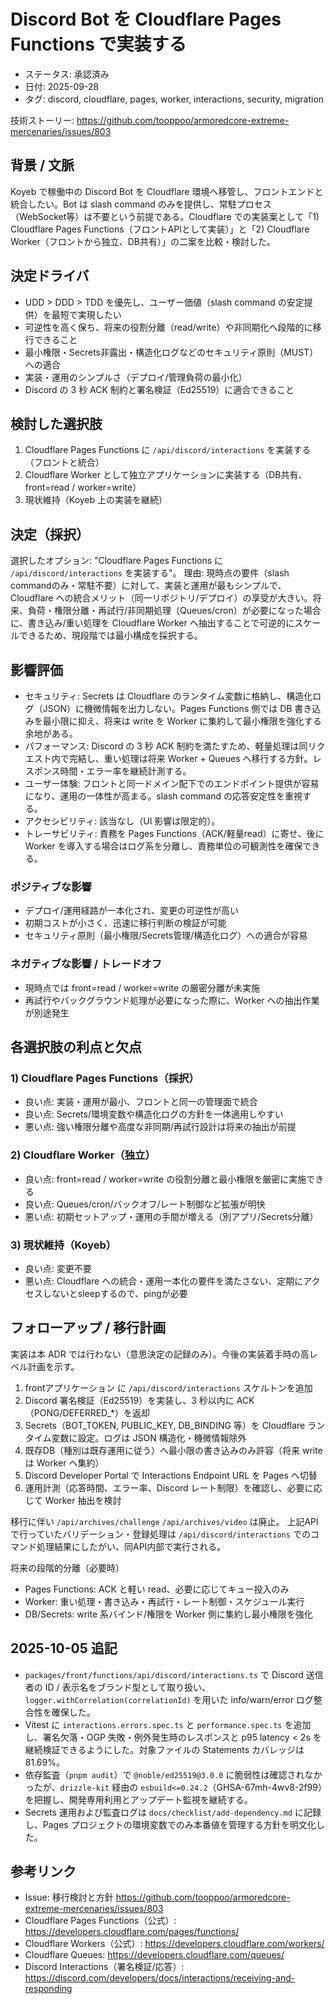 # Discord Bot を Cloudflare Pages Functions で実装する

- ステータス: 承認済み
- 日付: 2025-09-28
- タグ: discord, cloudflare, pages, worker, interactions, security, migration

技術ストーリー: <https://github.com/tooppoo/armoredcore-extreme-mercenaries/issues/803>

## 背景 / 文脈

Koyeb で稼働中の Discord Bot を Cloudflare 環境へ移管し、フロントエンドと統合したい。Bot は slash command のみを提供し、常駐プロセス（WebSocket等）は不要という前提である。Cloudflare での実装案として「1) Cloudflare Pages Functions（フロントAPIとして実装）」と「2) Cloudflare Worker（フロントから独立、DB共有）」の二案を比較・検討した。

## 決定ドライバ

- UDD > DDD > TDD を優先し、ユーザー価値（slash command の安定提供）を最短で実現したい
- 可逆性を高く保ち、将来の役割分離（read/write）や非同期化へ段階的に移行できること
- 最小権限・Secrets非露出・構造化ログなどのセキュリティ原則（MUST）への適合
- 実装・運用のシンプルさ（デプロイ/管理負荷の最小化）
- Discord の 3 秒 ACK 制約と署名検証（Ed25519）に適合できること

## 検討した選択肢

1. Cloudflare Pages Functions に `/api/discord/interactions` を実装する（フロントと統合）
1. Cloudflare Worker として独立アプリケーションに実装する（DB共有、front=read / worker=write）
1. 現状維持（Koyeb 上の実装を継続）

## 決定（採択）

選択したオプション: "Cloudflare Pages Functions に `/api/discord/interactions` を実装する"。
理由: 現時点の要件（slash commandのみ・常駐不要）に対して、実装と運用が最もシンプルで、Cloudflare への統合メリット（同一リポジトリ/デプロイ）の享受が大きい。将来、負荷・権限分離・再試行/非同期処理（Queues/cron）が必要になった場合に、書き込み/重い処理を Cloudflare Worker へ抽出することで可逆的にスケールできるため、現段階では最小構成を採択する。

## 影響評価

- セキュリティ: Secrets は Cloudflare のランタイム変数に格納し、構造化ログ（JSON）に機微情報を出力しない。Pages Functions 側では DB 書き込みを最小限に抑え、将来は write を Worker に集約して最小権限を強化する余地がある。
- パフォーマンス: Discord の 3 秒 ACK 制約を満たすため、軽量処理は同リクエスト内で完結し、重い処理は将来 Worker + Queues へ移行する方針。レスポンス時間・エラー率を継続計測する。
- ユーザー体験: フロントと同一ドメイン配下でのエンドポイント提供が容易になり、運用の一体性が高まる。slash command の応答安定性を重視する。
- アクセシビリティ: 該当なし（UI 影響は限定的）。
- トレーサビリティ: 責務を Pages Functions（ACK/軽量read）に寄せ、後に Worker を導入する場合はログ系を分離し、責務単位の可観測性を確保できる。

### ポジティブな影響

- デプロイ/運用経路が一本化され、変更の可逆性が高い
- 初期コストが小さく、迅速に移行判断の検証が可能
- セキュリティ原則（最小権限/Secrets管理/構造化ログ）への適合が容易

### ネガティブな影響 / トレードオフ

- 現時点では front=read / worker=write の厳密分離が未実施
- 再試行やバックグラウンド処理が必要になった際に、Worker への抽出作業が別途発生

## 各選択肢の利点と欠点

### 1) Cloudflare Pages Functions（採択）

- 良い点: 実装・運用が最小、フロントと同一の管理面で統合
- 良い点: Secrets/環境変数や構造化ログの方針を一体適用しやすい
- 悪い点: 強い権限分離や高度な非同期/再試行設計は将来の抽出が前提

### 2) Cloudflare Worker（独立）

- 良い点: front=read / worker=write の役割分離と最小権限を厳密に実施できる
- 良い点: Queues/cron/バックオフ/レート制御など拡張が明快
- 悪い点: 初期セットアップ・運用の手間が増える（別アプリ/Secrets分離）

### 3) 現状維持（Koyeb）

- 良い点: 変更不要
- 悪い点: Cloudflare への統合・運用一本化の要件を満たさない、定期にアクセスしないとsleepするので、pingが必要

## フォローアップ / 移行計画

実装は本 ADR では行わない（意思決定の記録のみ）。今後の実装着手時の高レベル計画を示す。

1. frontアプリケーション に `/api/discord/interactions` スケルトンを追加
2. Discord 署名検証（Ed25519）を実装し、3 秒以内に ACK（PONG/DEFERRED_*）を返却
3. Secrets（BOT_TOKEN, PUBLIC_KEY, DB_BINDING 等）を Cloudflare ランタイム変数に設定。ログは JSON 構造化・機微情報除外
4. 既存DB（種別は既存運用に従う）へ最小限の書き込みのみ許容（将来 write は Worker へ集約）
5. Discord Developer Portal で Interactions Endpoint URL を Pages へ切替
6. 運用計測（応答時間、エラー率、Discord レート制限）を確認し、必要に応じて Worker 抽出を検討

移行に伴い `/api/archives/challenge` `/api/archives/video` は廃止。
上記APIで行っていたバリデーション・登録処理は `/api/discord/interactions` でのコマンド処理結果にしたがい、同API内部で実行される。

将来の段階的分離（必要時）

- Pages Functions: ACK と軽い read、必要に応じてキュー投入のみ
- Worker: 重い処理・書き込み・再試行・レート制御・スケジュール実行
- DB/Secrets: write 系バインド/権限を Worker 側に集約し最小権限を強化

## 2025-10-05 追記

- `packages/front/functions/api/discord/interactions.ts` で Discord 送信者の ID / 表示名をブランド型として取り扱い、`logger.withCorrelation(correlationId)` を用いた info/warn/error ログ整合性を確保した。
- Vitest に `interactions.errors.spec.ts` と `performance.spec.ts` を追加し、署名欠落・OGP 失敗・例外発生時のレスポンスと p95 latency < 2s を継続検証できるようにした。対象ファイルの Statements カバレッジは 81.69%。
- 依存監査（`pnpm audit`）で `@noble/ed25519@3.0.0` に脆弱性は確認されなかったが、`drizzle-kit` 経由の `esbuild<=0.24.2`（GHSA-67mh-4wv8-2f99）を把握し、開発専用利用とアップデート監視を継続する。
- Secrets 運用および監査ログは `docs/checklist/add-dependency.md` に記録し、Pages プロジェクトの環境変数でのみ本番値を管理する方針を明文化した。

## 参考リンク

- Issue: 移行検討と方針 <https://github.com/tooppoo/armoredcore-extreme-mercenaries/issues/803>
- Cloudflare Pages Functions（公式）: <https://developers.cloudflare.com/pages/functions/>
- Cloudflare Workers（公式）: <https://developers.cloudflare.com/workers/>
- Cloudflare Queues: <https://developers.cloudflare.com/queues/>
- Discord Interactions（署名検証/応答）: <https://discord.com/developers/docs/interactions/receiving-and-responding>
